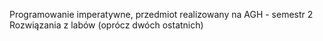 Programowanie imperatywne, przedmiot realizowany na AGH - semestr 2 <br>
Rozwiązania z labów (oprócz dwóch ostatnich)
